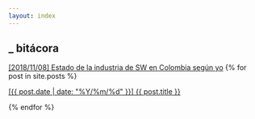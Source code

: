 ```yaml
---
layout: index
---
```


## _ bitácora
<a href="https://telegra.ph/Estado-de-la-industria-de-SW-en-Colombia-seg%C3%BAn-yo-11-08">[2018/11/08] Estado de la industria de SW en Colombia según yo</a>
{% for post in site.posts %}
<p>
    <a href="{{ baseurl }}{{ post.url }}">[{{ post.date | date: "%Y/%m/%d" }}] {{ post.title }}</a>
</p>
{% endfor %}

